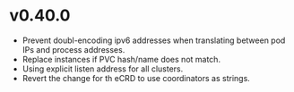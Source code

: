 # v0.40.0

* Prevent doubl-encoding ipv6 addresses when translating between pod IPs and process addresses.
* Replace instances if PVC hash/name does not match.
* Using explicit listen address for all clusters.
* Revert the change for th eCRD to use coordinators as strings.

